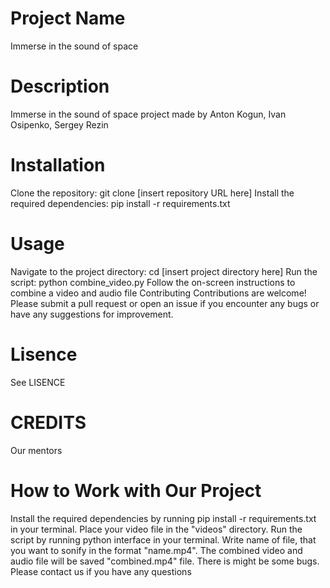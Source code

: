 # Project Name
Immerse in the sound of space

# Description
Immerse in the sound of space project made by Anton Kogun, Ivan Osipenko, Sergey Rezin

# Installation
Clone the repository: git clone [insert repository URL here]
Install the required dependencies: pip install -r requirements.txt
# Usage
Navigate to the project directory: cd [insert project directory here]
Run the script: python combine_video.py
Follow the on-screen instructions to combine a video and audio file
Contributing
Contributions are welcome! Please submit a pull request or open an issue if you encounter any bugs or have any suggestions for improvement.

# Lisence
See LISENCE

# CREDITS
Our mentors

# How to Work with Our Project
Install the required dependencies by running pip install -r requirements.txt in your terminal.
Place your video file in the "videos" directory.
Run the script by running python interface in your terminal.
Write name of file, that you want to sonify in the format "name.mp4".
The combined video and audio file will be saved "combined.mp4" file.
There is might be some bugs. Please contact us if you have any questions
